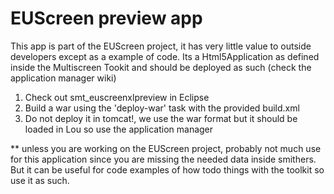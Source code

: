 EUScreen preview app
====================

This app is part of the EUScreen project, it has very little value to outside developers except as a example of code. Its a Html5Application
as defined inside the Multiscreen Tookit and should be deployed as such (check the application manager wiki)

1) Check out smt_euscreenxlpreview in Eclipse
2) Build a war using the 'deploy-war' task with the provided build.xml
3) Do not deploy it in tomcat!, we use the war format but it should be loaded in Lou so use the application manager

** unless you are working on the EUScreen project, probably not much use for this application since you are missing the needed
data inside smithers. But it can be useful for code examples of how todo things with the toolkit so use it as such.